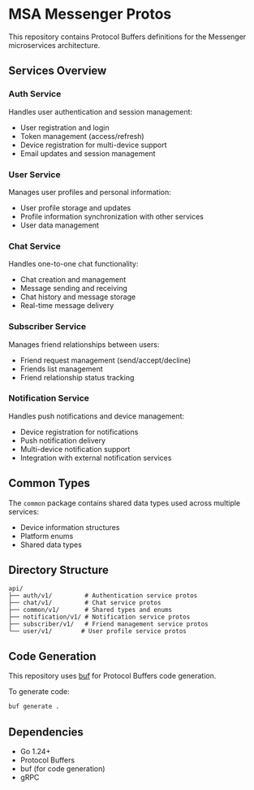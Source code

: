 # MSA Messenger Protos

This repository contains Protocol Buffers definitions for the Messenger microservices architecture.

## Services Overview

### Auth Service

Handles user authentication and session management:

- User registration and login
- Token management (access/refresh)
- Device registration for multi-device support
- Email updates and session management

### User Service

Manages user profiles and personal information:

- User profile storage and updates
- Profile information synchronization with other services
- User data management

### Chat Service

Handles one-to-one chat functionality:

- Chat creation and management
- Message sending and receiving
- Chat history and message storage
- Real-time message delivery

### Subscriber Service

Manages friend relationships between users:

- Friend request management (send/accept/decline)
- Friends list management
- Friend relationship status tracking

### Notification Service

Handles push notifications and device management:

- Device registration for notifications
- Push notification delivery
- Multi-device notification support
- Integration with external notification services

## Common Types

The `common` package contains shared data types used across multiple services:

- Device information structures
- Platform enums
- Shared data types

## Directory Structure

```
api/
├── auth/v1/         # Authentication service protos
├── chat/v1/         # Chat service protos
├── common/v1/       # Shared types and enums
├── notification/v1/ # Notification service protos
├── subscriber/v1/   # Friend management service protos
└── user/v1/        # User profile service protos
```

## Code Generation

This repository uses [buf](https://buf.build) for Protocol Buffers code generation.

To generate code:

```bash
buf generate .
```

## Dependencies

- Go 1.24+
- Protocol Buffers
- buf (for code generation)
- gRPC
